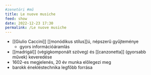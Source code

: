 ```yaml
---
#zenetöri #mű
title: Le nuove musiche
feed: show
date: 2022-12-23 17:30
permalink: /Le nuove musiche
---
```


- [[Giulio Caccini]] [[monódikus stílus]]ú, népszerű gyűjteménye
	- gyors információáramlás
- [[madrigál]] (végigkomponált szöveg) és [[canzonetta]] (gyorsabb művek) keveredése
- 1602-es megjelenés, 20 év munka előlegezi meg
- barokk énekléstechnika legfőbb forrása
